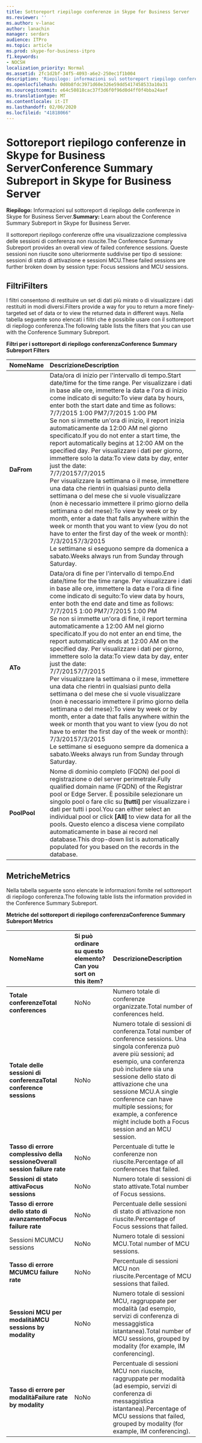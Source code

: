 ```yaml
---
title: Sottoreport riepilogo conferenze in Skype for Business Server
ms.reviewer: ''
ms.author: v-lanac
author: lanachin
manager: serdars
audience: ITPro
ms.topic: article
ms.prod: skype-for-business-itpro
f1.keywords:
- NOCSH
localization_priority: Normal
ms.assetid: 2fc1d2bf-34f5-4093-a6e2-250ec1f1b004
description: 'Riepilogo: informazioni sul sottoreport riepilogo conferenza in Skype for Business Server.'
ms.openlocfilehash: 0d0b8fdc3971d60e326e59dd5417458533a10a31
ms.sourcegitcommit: e64c50818cac37f3d6f0f96d0d4ff0f4bba24aef
ms.translationtype: MT
ms.contentlocale: it-IT
ms.lasthandoff: 02/06/2020
ms.locfileid: "41818066"
---
```

# <a name="conference-summary-subreport-in-skype-for-business-server"></a><span data-ttu-id="0e158-103">Sottoreport riepilogo conferenze in Skype for Business Server</span><span class="sxs-lookup"><span data-stu-id="0e158-103">Conference Summary Subreport in Skype for Business Server</span></span>
 
<span data-ttu-id="0e158-104">**Riepilogo:** Informazioni sul sottoreport di riepilogo delle conferenze in Skype for Business Server.</span><span class="sxs-lookup"><span data-stu-id="0e158-104">**Summary:** Learn about the Conference Summary Subreport in Skype for Business Server.</span></span>
  
<span data-ttu-id="0e158-105">Il sottoreport riepilogo conferenze offre una visualizzazione complessiva delle sessioni di conferenza non riuscite.</span><span class="sxs-lookup"><span data-stu-id="0e158-105">The Conference Summary Subreport provides an overall view of failed conference sessions.</span></span> <span data-ttu-id="0e158-106">Queste sessioni non riuscite sono ulteriormente suddivise per tipo di sessione: sessioni di stato di attivazione e sessioni MCU.</span><span class="sxs-lookup"><span data-stu-id="0e158-106">These failed sessions are further broken down by session type: Focus sessions and MCU sessions.</span></span>
  
## <a name="filters"></a><span data-ttu-id="0e158-107">Filtri</span><span class="sxs-lookup"><span data-stu-id="0e158-107">Filters</span></span>

<span data-ttu-id="0e158-108">I filtri consentono di restituire un set di dati più mirato o di visualizzare i dati restituiti in modi diversi.</span><span class="sxs-lookup"><span data-stu-id="0e158-108">Filters provide a way for you to return a more finely-targeted set of data or to view the returned data in different ways.</span></span> <span data-ttu-id="0e158-109">Nella tabella seguente sono elencati i filtri che è possibile usare con il sottoreport di riepilogo conferenza.</span><span class="sxs-lookup"><span data-stu-id="0e158-109">The following table lists the filters that you can use with the Conference Summary Subreport.</span></span>
  
<span data-ttu-id="0e158-110">**Filtri per i sottoreport di riepilogo conferenza**</span><span class="sxs-lookup"><span data-stu-id="0e158-110">**Conference Summary Subreport Filters**</span></span>

|<span data-ttu-id="0e158-111">**Nome**</span><span class="sxs-lookup"><span data-stu-id="0e158-111">**Name**</span></span>|<span data-ttu-id="0e158-112">**Descrizione**</span><span class="sxs-lookup"><span data-stu-id="0e158-112">**Description**</span></span>|
|:-----|:-----|
|<span data-ttu-id="0e158-113">**Da**</span><span class="sxs-lookup"><span data-stu-id="0e158-113">**From**</span></span> <br/> |<span data-ttu-id="0e158-114">Data/ora di inizio per l'intervallo di tempo.</span><span class="sxs-lookup"><span data-stu-id="0e158-114">Start date/time for the time range.</span></span> <span data-ttu-id="0e158-115">Per visualizzare i dati in base alle ore, immettere la data e l'ora di inizio come indicato di seguito:</span><span class="sxs-lookup"><span data-stu-id="0e158-115">To view data by hours, enter both the start date and time as follows:</span></span>  <br/> <span data-ttu-id="0e158-116">7/7/2015 1:00 PM</span><span class="sxs-lookup"><span data-stu-id="0e158-116">7/7/2015 1:00 PM</span></span>  <br/> <span data-ttu-id="0e158-117">Se non si immette un'ora di inizio, il report inizia automaticamente da 12:00 AM nel giorno specificato.</span><span class="sxs-lookup"><span data-stu-id="0e158-117">If you do not enter a start time, the report automatically begins at 12:00 AM on the specified day.</span></span> <span data-ttu-id="0e158-118">Per visualizzare i dati per giorno, immettere solo la data:</span><span class="sxs-lookup"><span data-stu-id="0e158-118">To view data by day, enter just the date:</span></span>  <br/> <span data-ttu-id="0e158-119">7/7/2015</span><span class="sxs-lookup"><span data-stu-id="0e158-119">7/7/2015</span></span>  <br/> <span data-ttu-id="0e158-120">Per visualizzare la settimana o il mese, immettere una data che rientri in qualsiasi punto della settimana o del mese che si vuole visualizzare (non è necessario immettere il primo giorno della settimana o del mese):</span><span class="sxs-lookup"><span data-stu-id="0e158-120">To view by week or by month, enter a date that falls anywhere within the week or month that you want to view (you do not have to enter the first day of the week or month):</span></span>  <br/> <span data-ttu-id="0e158-121">7/3/2015</span><span class="sxs-lookup"><span data-stu-id="0e158-121">7/3/2015</span></span>  <br/> <span data-ttu-id="0e158-122">Le settimane si eseguono sempre da domenica a sabato.</span><span class="sxs-lookup"><span data-stu-id="0e158-122">Weeks always run from Sunday through Saturday.</span></span>  <br/> |
|<span data-ttu-id="0e158-123">**A**</span><span class="sxs-lookup"><span data-stu-id="0e158-123">**To**</span></span> <br/> |<span data-ttu-id="0e158-124">Data/ora di fine per l'intervallo di tempo.</span><span class="sxs-lookup"><span data-stu-id="0e158-124">End date/time for the time range.</span></span> <span data-ttu-id="0e158-125">Per visualizzare i dati in base alle ore, immettere la data e l'ora di fine come indicato di seguito:</span><span class="sxs-lookup"><span data-stu-id="0e158-125">To view data by hours, enter both the end date and time as follows:</span></span>  <br/> <span data-ttu-id="0e158-126">7/7/2015 1:00 PM</span><span class="sxs-lookup"><span data-stu-id="0e158-126">7/7/2015 1:00 PM</span></span>  <br/> <span data-ttu-id="0e158-127">Se non si immette un'ora di fine, il report termina automaticamente a 12:00 AM nel giorno specificato.</span><span class="sxs-lookup"><span data-stu-id="0e158-127">If you do not enter an end time, the report automatically ends at 12:00 AM on the specified day.</span></span> <span data-ttu-id="0e158-128">Per visualizzare i dati per giorno, immettere solo la data:</span><span class="sxs-lookup"><span data-stu-id="0e158-128">To view data by day, enter just the date:</span></span>  <br/> <span data-ttu-id="0e158-129">7/7/2015</span><span class="sxs-lookup"><span data-stu-id="0e158-129">7/7/2015</span></span>  <br/> <span data-ttu-id="0e158-130">Per visualizzare la settimana o il mese, immettere una data che rientri in qualsiasi punto della settimana o del mese che si vuole visualizzare (non è necessario immettere il primo giorno della settimana o del mese):</span><span class="sxs-lookup"><span data-stu-id="0e158-130">To view by week or by month, enter a date that falls anywhere within the week or month that you want to view (you do not have to enter the first day of the week or month):</span></span>  <br/> <span data-ttu-id="0e158-131">7/3/2015</span><span class="sxs-lookup"><span data-stu-id="0e158-131">7/3/2015</span></span>  <br/> <span data-ttu-id="0e158-132">Le settimane si eseguono sempre da domenica a sabato.</span><span class="sxs-lookup"><span data-stu-id="0e158-132">Weeks always run from Sunday through Saturday.</span></span>  <br/> |
|<span data-ttu-id="0e158-133">**Pool**</span><span class="sxs-lookup"><span data-stu-id="0e158-133">**Pool**</span></span> <br/> |<span data-ttu-id="0e158-134">Nome di dominio completo (FQDN) del pool di registrazione o del server perimetrale.</span><span class="sxs-lookup"><span data-stu-id="0e158-134">Fully qualified domain name (FQDN) of the Registrar pool or Edge Server.</span></span> <span data-ttu-id="0e158-135">È possibile selezionare un singolo pool o fare clic su **[tutti]** per visualizzare i dati per tutti i pool.</span><span class="sxs-lookup"><span data-stu-id="0e158-135">You can either select an individual pool or click **[All]** to view data for all the pools.</span></span> <span data-ttu-id="0e158-136">Questo elenco a discesa viene compilato automaticamente in base ai record nel database.</span><span class="sxs-lookup"><span data-stu-id="0e158-136">This drop-down list is automatically populated for you based on the records in the database.</span></span> <br/> |
   
## <a name="metrics"></a><span data-ttu-id="0e158-137">Metriche</span><span class="sxs-lookup"><span data-stu-id="0e158-137">Metrics</span></span>

<span data-ttu-id="0e158-138">Nella tabella seguente sono elencate le informazioni fornite nel sottoreport di riepilogo conferenza.</span><span class="sxs-lookup"><span data-stu-id="0e158-138">The following table lists the information provided in the Conference Summary Subreport.</span></span>
  
<span data-ttu-id="0e158-139">**Metriche del sottoreport di riepilogo conferenza**</span><span class="sxs-lookup"><span data-stu-id="0e158-139">**Conference Summary Subreport Metrics**</span></span>

|<span data-ttu-id="0e158-140">**Nome**</span><span class="sxs-lookup"><span data-stu-id="0e158-140">**Name**</span></span>|<span data-ttu-id="0e158-141">**Si può ordinare su questo elemento?**</span><span class="sxs-lookup"><span data-stu-id="0e158-141">**Can you sort on this item?**</span></span>|<span data-ttu-id="0e158-142">**Descrizione**</span><span class="sxs-lookup"><span data-stu-id="0e158-142">**Description**</span></span>|
|:-----|:-----|:-----|
|<span data-ttu-id="0e158-143">**Totale conferenze**</span><span class="sxs-lookup"><span data-stu-id="0e158-143">**Total conferences**</span></span> <br/> |<span data-ttu-id="0e158-144">No</span><span class="sxs-lookup"><span data-stu-id="0e158-144">No</span></span>  <br/> |<span data-ttu-id="0e158-145">Numero totale di conferenze organizzate.</span><span class="sxs-lookup"><span data-stu-id="0e158-145">Total number of conferences held.</span></span>  <br/> |
|<span data-ttu-id="0e158-146">**Totale delle sessioni di conferenza**</span><span class="sxs-lookup"><span data-stu-id="0e158-146">**Total conference sessions**</span></span> <br/> |<span data-ttu-id="0e158-147">No</span><span class="sxs-lookup"><span data-stu-id="0e158-147">No</span></span>  <br/> |<span data-ttu-id="0e158-148">Numero totale di sessioni di conferenza.</span><span class="sxs-lookup"><span data-stu-id="0e158-148">Total number of conference sessions.</span></span> <span data-ttu-id="0e158-149">Una singola conferenza può avere più sessioni; ad esempio, una conferenza può includere sia una sessione dello stato di attivazione che una sessione MCU.</span><span class="sxs-lookup"><span data-stu-id="0e158-149">A single conference can have multiple sessions; for example, a conference might include both a Focus session and an MCU session.</span></span>  <br/> |
|<span data-ttu-id="0e158-150">**Tasso di errore complessivo della sessione**</span><span class="sxs-lookup"><span data-stu-id="0e158-150">**Overall session failure rate**</span></span> <br/> |<span data-ttu-id="0e158-151">No</span><span class="sxs-lookup"><span data-stu-id="0e158-151">No</span></span>  <br/> |<span data-ttu-id="0e158-152">Percentuale di tutte le conferenze non riuscite.</span><span class="sxs-lookup"><span data-stu-id="0e158-152">Percentage of all conferences that failed.</span></span>  <br/> |
|<span data-ttu-id="0e158-153">**Sessioni di stato attiva**</span><span class="sxs-lookup"><span data-stu-id="0e158-153">**Focus sessions**</span></span> <br/> |<span data-ttu-id="0e158-154">No</span><span class="sxs-lookup"><span data-stu-id="0e158-154">No</span></span>  <br/> |<span data-ttu-id="0e158-155">Numero totale di sessioni di stato attivate.</span><span class="sxs-lookup"><span data-stu-id="0e158-155">Total number of Focus sessions.</span></span>  <br/> |
|<span data-ttu-id="0e158-156">**Tasso di errore dello stato di avanzamento**</span><span class="sxs-lookup"><span data-stu-id="0e158-156">**Focus failure rate**</span></span> <br/> |<span data-ttu-id="0e158-157">No</span><span class="sxs-lookup"><span data-stu-id="0e158-157">No</span></span>  <br/> |<span data-ttu-id="0e158-158">Percentuale delle sessioni di stato di attivazione non riuscite.</span><span class="sxs-lookup"><span data-stu-id="0e158-158">Percentage of Focus sessions that failed.</span></span>  <br/> |
|<span data-ttu-id="0e158-159">Sessioni MCU</span><span class="sxs-lookup"><span data-stu-id="0e158-159">MCU sessions</span></span>  <br/> |<span data-ttu-id="0e158-160">No</span><span class="sxs-lookup"><span data-stu-id="0e158-160">No</span></span>  <br/> |<span data-ttu-id="0e158-161">Numero totale di sessioni MCU.</span><span class="sxs-lookup"><span data-stu-id="0e158-161">Total number of MCU sessions.</span></span>  <br/> |
|<span data-ttu-id="0e158-162">**Tasso di errore MCU**</span><span class="sxs-lookup"><span data-stu-id="0e158-162">**MCU failure rate**</span></span> <br/> |<span data-ttu-id="0e158-163">No</span><span class="sxs-lookup"><span data-stu-id="0e158-163">No</span></span>  <br/> |<span data-ttu-id="0e158-164">Percentuale di sessioni MCU non riuscite.</span><span class="sxs-lookup"><span data-stu-id="0e158-164">Percentage of MCU sessions that failed.</span></span>  <br/> |
|<span data-ttu-id="0e158-165">**Sessioni MCU per modalità**</span><span class="sxs-lookup"><span data-stu-id="0e158-165">**MCU sessions by modality**</span></span> <br/> |<span data-ttu-id="0e158-166">No</span><span class="sxs-lookup"><span data-stu-id="0e158-166">No</span></span>  <br/> |<span data-ttu-id="0e158-167">Numero totale di sessioni MCU, raggruppate per modalità (ad esempio, servizi di conferenza di messaggistica istantanea).</span><span class="sxs-lookup"><span data-stu-id="0e158-167">Total number of MCU sessions, grouped by modality (for example, IM conferencing).</span></span>  <br/> |
|<span data-ttu-id="0e158-168">**Tasso di errore per modalità**</span><span class="sxs-lookup"><span data-stu-id="0e158-168">**Failure rate by modality**</span></span> <br/> |<span data-ttu-id="0e158-169">No</span><span class="sxs-lookup"><span data-stu-id="0e158-169">No</span></span>  <br/> |<span data-ttu-id="0e158-170">Percentuale di sessioni MCU non riuscite, raggruppate per modalità (ad esempio, servizi di conferenza di messaggistica istantanea).</span><span class="sxs-lookup"><span data-stu-id="0e158-170">Percentage of MCU sessions that failed, grouped by modality (for example, IM conferencing).</span></span>  <br/> |
   

